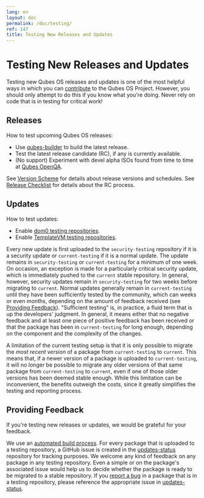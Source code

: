 ```yaml
---
lang: en
layout: doc
permalink: /doc/testing/
ref: 147
title: Testing New Releases and Updates
---
```


Testing New Releases and Updates
================================

Testing new Qubes OS releases and updates is one of the most helpful ways in which you can [contribute](/doc/contributing/) to the Qubes OS Project.
However, you should only attempt to do this if you know what you're doing.
Never rely on code that is in testing for critical work!

Releases
--------

How to test upcoming Qubes OS releases:

* Use [qubes-builder](/doc/qubes-builder/) to build the latest release.
* Test the latest release candidate (RC), if any is currently available.
* (No support) Experiment with devel alpha ISOs found from time to time at [Qubes OpenQA](https://openqa.qubes-os.org/).

See [Version Scheme](/doc/version-scheme/) for details about release versions and schedules.
See [Release Checklist](/doc/releases/todo/) for details about the RC process.

Updates
-------

How to test updates:

* Enable [dom0 testing repositories](/doc/software-update-dom0/#testing-repositories).
* Enable [TemplateVM testing repositories](/doc/software-update-domu/#testing-repositories).

Every new update is first uploaded to the `security-testing` repository if it is a security update or `current-testing` if it is a normal update.
The update remains in `security-testing` or `current-testing` for a minimum of one week.
On occasion, an exception is made for a particularly critical security update, which is immediately pushed to the `current` stable repository.
In general, however, security updates remain in `security-testing` for two weeks before migrating to `current`.
Normal updates generally remain in `current-testing` until they have been sufficiently tested by the community, which can weeks or even months, depending on the amount of feedback received (see [Providing Feedback](#providing-feedback)).
"Sufficient testing" is, in practice, a fluid term that is up the developers' judgment. In general, it means either that no negative feedback and at least one piece of positive feedback has been received or that the package has been in `current-testing` for long enough, depending on the component and the complexity of the changes.

A limitation of the current testing setup is that it is only possible to migrate the *most recent version* of a package from `current-testing` to `current`.
This means that, if a newer version of a package is uploaded to `current-testing`, it will no longer be possible to migrate any older versions of that same package from `current-testing` to `current`, even if one of those older versions has been deemed stable enough.
While this limitation can be inconvenient, the benefits outweigh the costs, since it greatly simplifies the testing and reporting process.

Providing Feedback
------------------

If you're testing new releases or updates, we would be grateful for your feedback.

We use an [automated build process](https://github.com/QubesOS/qubes-infrastructure/blob/master/README.md).
For every package that is uploaded to a testing repository, a GitHub issue is created in the [updates-status](https://github.com/QubesOS/updates-status/issues) repository for tracking purposes.
We welcome any kind of feedback on any package in any testing repository.
Even a simple <span class="fa fa-thumbs-up" title="Thumbs Up"></span> or <span class="fa fa-thumbs-down" title="Thumbs Down"></span> on the package's associated issue would help us to decide whether the package is ready to be migrated to a stable repository.
If you [report a bug](/doc/reporting-bugs/) in a package that is in a testing repository, please reference the appropriate issue in [updates-status](https://github.com/QubesOS/updates-status/issues).

